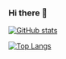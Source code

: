 ### Hi there 👋

<!--
**pantmal/pantmal** is a ✨ _special_ ✨ repository because its `README.md` (this file) appears on your GitHub profile.

Here are some ideas to get you started:

- 🔭 I’m currently working on ...
- 🌱 I’m currently learning ...
- 👯 I’m looking to collaborate on ...
- 🤔 I’m looking for help with ...
- 💬 Ask me about ...
- 📫 How to reach me: ...
- 😄 Pronouns: ...
- ⚡ Fun fact: ...
-->

[![GitHub stats](https://github-readme-stats.vercel.app/api?username=pantmal&theme=darcula)](https://github.com/pantmal/github-readme-stats)

[![Top Langs](https://github-readme-stats.vercel.app/api/top-langs/?username=pantmal&layout=compact&theme=chartreuse-dark&exclude_repo=Computer-Security-Pen-Testing&AI-2-Projects)](https://github.com/pantmal/github-readme-stats)
